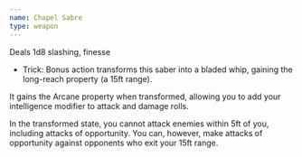 ```yaml
---
name: Chapel Sabre
type: weapon
---
```

Deals 1d8 slashing, finesse

* Trick: Bonus action transforms this saber into a bladed whip, gaining the long-reach property (a 15ft range). 

It gains the Arcane property when transformed, allowing you to add your intelligence modifier to attack and damage rolls. 

In the transformed state, you cannot attack enemies within 5ft of you, including attacks of opportunity. You can, however, make attacks of opportunity against opponents who exit your 15ft range.